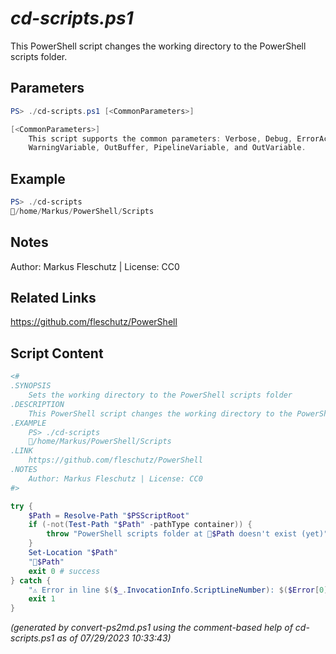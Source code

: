 *cd-scripts.ps1*
================

This PowerShell script changes the working directory to the PowerShell scripts folder.

Parameters
----------
```powershell
PS> ./cd-scripts.ps1 [<CommonParameters>]

[<CommonParameters>]
    This script supports the common parameters: Verbose, Debug, ErrorAction, ErrorVariable, WarningAction, 
    WarningVariable, OutBuffer, PipelineVariable, and OutVariable.
```

Example
-------
```powershell
PS> ./cd-scripts
📂/home/Markus/PowerShell/Scripts

```

Notes
-----
Author: Markus Fleschutz | License: CC0

Related Links
-------------
https://github.com/fleschutz/PowerShell

Script Content
--------------
```powershell
<#
.SYNOPSIS
	Sets the working directory to the PowerShell scripts folder
.DESCRIPTION
	This PowerShell script changes the working directory to the PowerShell scripts folder.
.EXAMPLE
	PS> ./cd-scripts
	📂/home/Markus/PowerShell/Scripts
.LINK
	https://github.com/fleschutz/PowerShell
.NOTES
	Author: Markus Fleschutz | License: CC0
#>

try {
	$Path = Resolve-Path "$PSScriptRoot"
	if (-not(Test-Path "$Path" -pathType container)) {
		throw "PowerShell scripts folder at 📂$Path doesn't exist (yet)"
	}
	Set-Location "$Path"
	"📂$Path"
	exit 0 # success
} catch {
	"⚠️ Error in line $($_.InvocationInfo.ScriptLineNumber): $($Error[0])"
	exit 1
}
```

*(generated by convert-ps2md.ps1 using the comment-based help of cd-scripts.ps1 as of 07/29/2023 10:33:43)*
